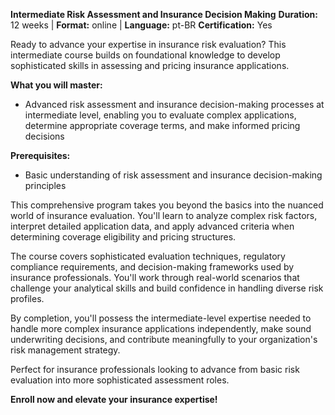 **Intermediate Risk Assessment and Insurance Decision Making**
**Duration:** 12 weeks | **Format:** online | **Language:** pt-BR
**Certification:** Yes

Ready to advance your expertise in insurance risk evaluation? This intermediate course builds on foundational knowledge to develop sophisticated skills in assessing and pricing insurance applications.

**What you will master:**
- Advanced risk assessment and insurance decision-making processes at intermediate level, enabling you to evaluate complex applications, determine appropriate coverage terms, and make informed pricing decisions

**Prerequisites:**
- Basic understanding of risk assessment and insurance decision-making principles

This comprehensive program takes you beyond the basics into the nuanced world of insurance evaluation. You'll learn to analyze complex risk factors, interpret detailed application data, and apply advanced criteria when determining coverage eligibility and pricing structures.

The course covers sophisticated evaluation techniques, regulatory compliance requirements, and decision-making frameworks used by insurance professionals. You'll work through real-world scenarios that challenge your analytical skills and build confidence in handling diverse risk profiles.

By completion, you'll possess the intermediate-level expertise needed to handle more complex insurance applications independently, make sound underwriting decisions, and contribute meaningfully to your organization's risk management strategy.

Perfect for insurance professionals looking to advance from basic risk evaluation into more sophisticated assessment roles.

**Enroll now and elevate your insurance expertise!**
